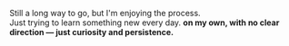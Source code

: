 Still a long way to go, but I'm enjoying the process.  
Just trying to learn something new every day.
**on my own, with no clear direction — just curiosity and persistence.**
